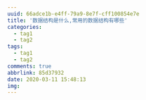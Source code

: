 ```yaml
---
uuid: 66adce1b-e4ff-79a9-8e7f-cff100854e7e
title: '数据结构是什么,常用的数据结构有哪些'
categories:
  - tag1
  - tag2
tags:
  - tag1
  - tag2
comments: true
abbrlink: 85d37932
date: 2020-03-11 15:48:13
img:
---
```

